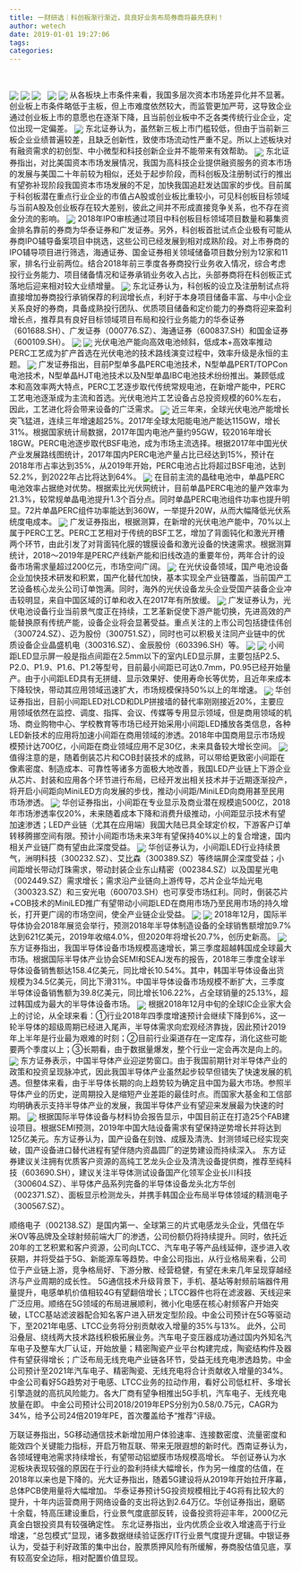```yaml
---
title: 一财研选｜科创板渐行渐近，具良好业务布局券商将最先获利！
author: wetech
date: 2019-01-01 19:27:06
tags: 
categories: 
---
```

 
<!-- more -->
<img align="center" border="0" src="https://imgcdn.yicai.com/uppics/images/2019/01/06c4380332936156374ac540983acbf8.jpg" />
<img align="center" border="0" src="https://imgcdn.yicai.com/uppics/images/2019/01/667a3cd27de9ec478ee295d7a66fea1c.jpg" />

<img align="center" border="0" src="https://imgcdn.yicai.com/uppics/images/2019/01/7dfcd515a91a8c44f0927daafe394a72.jpg" />
 
<img align="center" border="0" src="https://imgcdn.yicai.com/uppics/images/2019/01/a5f2e1798cc093ca86ff729bf0dc25fd.jpg" />

<img align="center" border="0" src="https://imgcdn.yicai.com/uppics/images/2019/01/5a2f9e7f795553c104f8ce82190c5af5.jpg" />
从各板块上市条件来看，我国多层次资本市场差异化并不显著。创业板上市条件略低于主板，但上市难度依然较大，而监管更加严苛，这导致企业通过创业板上市的意愿也在逐渐下降，且当前创业板中不乏各类传统行业企业，定位出现一定偏差。
<img align="center" border="0" src="https://imgcdn.yicai.com/uppics/images/2019/01/b512f947aa46f8927caf5f3e3a20a7c4.jpg" />
东北证券认为，虽然新三板上市门槛较低，但由于当前新三板企业业绩普遍较差，且缺乏创新性，致使市场流动性严重不足。所以上述板块对有融资需求的初创型、中小微型和科技创新企业并不能带来有效帮助。
<img align="center" border="0" src="https://imgcdn.yicai.com/uppics/images/2019/01/7f75420d5eed6f38b3bf790b378e500f.jpg" />
东北证券指出，对比美国资本市场发展情况，我国为高科技企业提供融资服务的资本市场的发展与美国二十年前较为相似，还处于起步阶段，而科创板及注册制试行的推出有望弥补现阶段我国资本市场发展的不足，加快我国追赶发达国家的步伐。目前属于科创板潜在重点行业企业的市值占A股或创业板比重较小，可见科创板目标领域与当前A股及创业板存在较大差别，彼此之间并不形成直接竞争关系，也不存在资金分流的影响。
<img align="center" border="0" src="https://imgcdn.yicai.com/uppics/images/2019/01/75b75d71ac1b7892dda26adb3174cde1.jpg" />
2018年IPO审核通过项目中科创板目标领域项目数量和募集资金排名靠前的券商为华泰证券和广发证券。另外，科创板首批试点企业极有可能从券商IPO辅导备案项目中挑选，这些公司已经发展到相对成熟阶段。对上市券商的IPO辅导项目进行筛选，海通证券、国金证券相关领域储备项目数分别为12家和11家，排名行业前两位。结合2018年前三季度各券商投行业务收入情况，综合考虑投行业务能力、项目储备情况和证券承销业务收入占比，头部券商将在科创板正式落地后迎来相对较大业绩增量。
<img align="center" border="0" src="https://imgcdn.yicai.com/uppics/images/2019/01/125db8da493dd86e7018ba30194bed7c.jpg" />
东北证券认为，科创板的设立及注册制试点将直接增加券商投行承销保荐的利润增长点，利好于本身项目储备丰富、与中小企业关系良好的券商，具备成熟投行团队、优质项目储备和定价能力的券商将迎来盈利增长点，推荐具有良好目标领域项目布局和投行业务能力的华泰证券（601688.SH）、广发证券（000776.SZ）、海通证券（600837.SH）和国金证券（600109.SH）。
<img align="center" border="0" src="https://imgcdn.yicai.com/uppics/images/2019/01/c633674f714ba75dd1cf36b08475651d.jpg" />

<img align="center" border="0" src="https://imgcdn.yicai.com/uppics/images/2019/01/745b017c832998279e110b283a0157ad.jpg" />
光伏电池产能向高效电池倾斜，低成本+高效率推动PERC工艺成为扩产首选在光伏电池的技术路线演变过程中，效率升级是永恒的主题。
<img align="center" border="0" src="https://imgcdn.yicai.com/uppics/images/2019/01/4260bd35e152cc2fad5e65a2d2665daa.jpg" />
广发证券指出，目前P型单多晶PERC电池技术，N型单晶PERT/TOPCon电池技术，N型单晶HJT电池技术以及N型单晶IBC电池技术纷纷推出。兼顾低成本和高效率两大特点，PERC工艺逐步取代传统常规电池，在新增产能中，PERC工艺电池逐渐成为主流和首选。光伏电池片工艺设备占总投资规模的60%左右，因此，工艺进化将会带来设备的广泛需求。
<img align="center" border="0" src="https://imgcdn.yicai.com/uppics/images/2019/01/d17d2e98ddb910737be61074b992228b.jpg" />
近三年来，全球光伏电池产能增长突飞猛进，连续三年增速超25%。2017年全球太阳能电池产能达115GW，增长31%。根据国家统计局数据，2017年国内电池产量约95GW，较2016年增长18GW。PERC电池逐步取代BSF电池，成为市场主流选择。根据2017年中国光伏产业发展路线图统计，2017年国内PERC电池产量占比已经达到15%，预计在2018年市占率达到35%，从2019年开始，PERC电池占比将超过BSF电池，达到52.2%，到2022年占比将达到64%。
<img align="center" border="0" src="https://imgcdn.yicai.com/uppics/images/2019/01/d9f9ea80f3ff9abfb3e1520342f025f0.jpg" />
在目前主流的晶硅电池中，单晶PERC电池效率占据绝对优势。根据索比光伏网统计，目前单晶PERC电池的量产效率为21.3%，较常规单晶电池提升1.3个百分点。同时单晶PERC电池组件功率也提升明显。72片单晶PERC组件功率能达到360W，一举提升20W，从而大幅降低光伏系统度电成本。
<img align="center" border="0" src="https://imgcdn.yicai.com/uppics/images/2019/01/88e19d7bf4f64d1195e9580860877060.jpg" />
广发证券指出，根据测算，在新增的光伏电池产能中，70%以上属于PERC工艺。PERC工艺相对于传统的BSF工艺，增加了背面钝化和激光开槽两个环节，由此引发了对背面钝化膜的镀膜设备和激光设备的快速需求。根据测算统计，2018～2019年是PERC产线新产能和旧线改造的重要年份，两年合计的设备市场需求量超过200亿元，市场空间广阔。
<img align="center" border="0" src="https://imgcdn.yicai.com/uppics/images/2019/01/82715397aecbb7510ee69014234d1475.jpg" />
在光伏设备领域，国产电池设备企业加快技术研发和积累，国产化替代加快，基本实现全产业链覆盖，当前国产工艺设备核心龙头公司订单饱满。同时，海外的光伏设备龙头企业受国产装备企业冲击较明显，来自中国区域的订单和收入在2017年有所放缓。
<img align="center" border="0" src="https://imgcdn.yicai.com/uppics/images/2019/01/57a8c5788e5c52ad31028471cbf69efe.jpg" />
广发证券认为，光伏电池设备行业当前景气度正在持续，工艺革新促使下游产能切换，先进高效的产能替换原有传统产能，设备企业将会显著受益。重点关注的上市公司包括捷佳伟创（300724.SZ）、迈为股份（300751.SZ），同时也可以积极关注同产业链中的优质设备企业晶盛机电（300316.SZ）、金辰股份（603396.SH）等。
<img align="center" border="0" src="https://imgcdn.yicai.com/uppics/images/2019/01/dbda68ef025633988dc6ef82a5afc9c8.jpg" />

<img align="center" border="0" src="https://imgcdn.yicai.com/uppics/images/2019/01/cea8247badb89abf9741c75822b7cd5b.jpg" />
小间距LED显示屏一般是指点间距在2.5mm以下的室内LED显示屏，主要包括P2.5、P2.0、P1.9、P1.6、P1.2等型号，目前最小间距已可达0.7mm，P0.95已经开始量产。由于小间距LED具有无拼缝、显示效果好、使用寿命长等优势，且近年来成本下降较快，带动其应用领域迅速扩大，市场规模保持50%以上的年增速。
<img align="center" border="0" src="https://imgcdn.yicai.com/uppics/images/2019/01/d7434624243dc8af32307c6ec7207139.jpg" />
华创证券指出，目前小间距LED对LCD和DLP拼接墙的替代率刚刚接近20%，主要应用领域依然在监控、调度、指挥、会议、传媒等专用显示领域，但是商用领域的机场、商业购物中心、学校教育等市场已经开始采用小间距LED播放各类信息，各种LED新技术的应用将加速小间距在商用领域的渗透。2018年中国商用显示市场规模预计达700亿，小间距在商业领域应用不足30亿，未来具备较大增长空间。
<img align="center" border="0" src="https://imgcdn.yicai.com/uppics/images/2019/01/67be6e3397ac2f617308a658410534be.jpg" />
值得注意的是，随着倒装芯片和COB封装技术的成熟，可以带给更致密小间距在像素密度、制造成本、可靠性等诸多方面极大地改善，我国LED产业链上下游企业从芯片、封装和应用各个环节进行布局，已经开发出相关技术并于近期逐渐投产，将开启小间距向MiniLED方向发展的步伐，推动小间距/MiniLED向商用甚至民用市场渗透。
<img align="center" border="0" src="https://imgcdn.yicai.com/uppics/images/2019/01/3b811955f5d300d836609f993606b70a.jpg" />
华创证券指出，小间距在专业显示及商业潜在规模逾500亿，2018年市场渗透率仅20%，未来随着成本下降和消费升级推动，小间距显示技术有望加速渗透；LED产业链（尤其在应用端）我国大陆已具全球定价权，下游客户订单转移腾挪空间有限。预计小间距市场未来3年有望保持40%以上的复合增速，国内相关产业链厂商有望由此深度受益。
<img align="center" border="0" src="https://imgcdn.yicai.com/uppics/images/2019/01/077853bdd60ceb5b3f0d944e05ffbc3e.jpg" />
华创证券认为，小间距LED行业持续景气，洲明科技（300232.SZ）、艾比森（300389.SZ）等终端屏企深度受益；小间距增长带动灯珠需求，带动封装企业东山精密（002384.SZ）以及国星光电（002449.SZ）需求增长；需求沿产业链向上游传导，芯片企业华灿光电（300323.SZ）和三安光电（600703.SH）也可享受市场红利。同时，倒装芯片+COB技术的MiniLED推广有望带动小间距LED在商用市场乃至民用市场的持久增长，打开更广阔的市场空间，使全产业链企业受益。
<img align="center" border="0" src="https://imgcdn.yicai.com/uppics/images/2019/01/d920eb63c62ae6dbd00d1139fc26eabe.jpg" />

<img align="center" border="0" src="https://imgcdn.yicai.com/uppics/images/2019/01/8072d531c37b35d43308f28deef73972.jpg" />
2018年12月，国际半导体协会2018年展览会举行，预测2018年半导体制造设备的全球销售额增加9.7%达到621亿美元，2019年收缩4.0%，但2020年将增长20.7%，创历史新高。
<img align="center" border="0" src="https://imgcdn.yicai.com/uppics/images/2019/01/54a237585948edcd150b7671e6865bc7.jpg" />
东方证券指出，我国半导体设备市场规模高速增长，第三季度超越韩国成全球最大市场。根据国际半导体产业协会SEMI和SEAJ发布的报告，2018年三季度全球半导体设备销售额达158.4亿美元，同比增长10.54%。其中，韩国半导体设备出货规模为34.5亿美元，同比下滑31%。中国半导体设备市场规模不断扩大，三季度半导体设备销售额为39.8亿美元，同比增长106.22%，占全球销量的25.13%，超过韩国成为最大的半导体设备市场。
<img align="center" border="0" src="https://imgcdn.yicai.com/uppics/images/2019/01/9cabeb29905303edc7b27e0e57424571.jpg" />
根据2018年12月中旬的全球IC企业家大会上的讨论，从全球来看：①行业2018年四季度增速预计会继续下降到6%，这一轮半导体的超级周期已经进入尾声，半导体需求向宏观经济靠拢，因此预计2019年上半年是行业最为艰难的时刻；②目前行业渠道存在一定库存，消化这些可能要两个季度以上；③长期看，由于数据量爆发，整个行业一定会再次是向上的。
<img align="center" border="0" src="https://imgcdn.yicai.com/uppics/images/2019/01/922c584438f1c2bfb6e0c97a432eb93f.jpg" />
东方证券表示，中国半导体产业迎逆势窗口。由于我国前期针对半导体产业的政策和投资呈现脉冲式，因此我国半导体产业虽然起步较早但错失了快速发展的机遇。但整体来看，由于半导体长期的向上趋势较为确定且中国为最大市场。参照半导体产业的历史，逆周期投入是缩短产业差距的最佳时点。而国家大基金和工信部均明确表示支持半导体产业的发展，我国半导体产业有望迎来发展最为快速的时期。
<img align="center" border="0" src="https://imgcdn.yicai.com/uppics/images/2019/01/96e77f7a2383188b8b2aeea791a6d6e4.jpg" />
根据国际半导体设备与材料协会报告显示，中国目前正在打造25个FAB建设项目。根据SEMI预测，2019年中国大陆设备需求有望保持逆势增长并将达到125亿美元。东方证券认为，国产设备在刻蚀、成膜及清洗、封测领域已经实现突破，国产设备进口替代进程有望伴随内资晶圆厂的逆势建设而持续深入。
东方证券建议关注拥有优质客户资源的高纯工艺龙头企业及清洗设备提供商，推荐至纯科技（603690.SH），建议关注半导体测试设备国产化领军企业长川科技（300604.SZ）、半导体产品系列完备的半导体设备龙头北方华创（002371.SZ）、面板显示检测龙头，并携手韩国企业布局半导体领域的精测电子（300567.SZ）。

顺络电子（002138.SZ）是国内第一、全球第三的片式电感龙头企业，凭借在华米OV等品牌及全球射频前端大厂的渗透，公司份额仍将持续提升。同时，依托近20年的工艺积累和客户资源，公司向LTCC、汽车电子等产品线延伸，逐步进入收获期，并将受益于5G、新能源车等趋势。中金公司指出，从行业格局来看，公司位于产业链上游，竞争格局好、下游分散、经营稳健，有望在未来几年呈现穿越经济与产业周期的成长性。
5G通信技术升级背景下，手机、基站等射频前端器件用量提升，电感单机价值相较4G有望翻倍增长；LTCC器件也将在滤波器、天线迎来广泛应用。顺络在5G领域的布局进展顺利，微小化电感在核心射频客户开始突破，LTCC基站滤波器配合知名客户进入研发定型阶段。中金公司预计在5G等驱动下，至2021年电感、LTCC业务将分别贡献收入增量的35%与13%。
此外，公司沿叠层、绕线两大技术路线积极拓展业务。汽车电子变压器成功通过国内外知名汽车电子及整车大厂认证，开始放量；精密陶瓷产业平台构建完成，陶瓷结构件及器件有望获得增长；广泛布局无线充电产业链各环节，受益无线充电渗透趋势。中金公司预计至2021年汽车电子、精密陶瓷、无线充电将合计贡献收入增量的34%。
中金公司看好5G趋势对于电感、LTCC业务的拉动作用，看好公司低杠杆、多增长引擎造就的高抗风险能力。各大厂商有望争相推出5G手机，汽车电子、无线充电放量在即。
中金公司预计公司2018/2019年EPS分别为0.58/0.75元，CAGR为34%，给予公司24倍2019年PE，首次覆盖给予“推荐”评级。
 
 
 
 
万联证券指出，5G移动通信技术新增加用户体验速率、连接数密度、流量密度和能效四个关键能力指标，开启万物互联、带来无限遐想的新时代。西南证券认为，各领域锂电池需求持续增长，有望带动铝塑膜市场规模高增长。
华创证券认为水泥板块表现较强的原因在于行业的盈利持续大幅增长，作为另一维度的估值，在2018年以来也是下降的。光大证券指出，随着5G建设将从2019年开始拉开序幕，总体PCB使用量将大幅增加。
华泰证券预计5G投资规模相比于4G将有比较大的提升，十年内运营商用于网络设备的支出将达到2.64万亿。华创证券指出，磨砺十余载，特高压建设重启，行业景气度底部反转，设备投资将迎丰年，2000亿元真金白银投资具有较强确定性。
东北证券指出，业内优质企业收入增速高于行业增速，“总包模式”显现，诸多数据继续验证医疗IT行业景气度提升逻辑。中银证券认为，受益于利好政策的集中出台，股票质押风险有所缓解，券商股估值见底，享有较高安全边际，相对配置价值显现。
